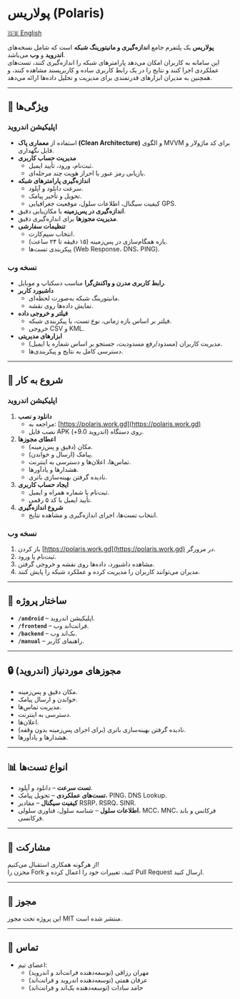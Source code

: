 # پولاریس (Polaris)

[🇬🇧 English](README.md)

**پولاریس** یک پلتفرم جامع **اندازه‌گیری و مانیتورینگ شبکه** است که شامل نسخه‌های **اندروید** و **وب** می‌باشد.  
این سامانه به کاربران امکان می‌دهد پارامترهای شبکه را اندازه‌گیری کنند، تست‌های عملکردی اجرا کنند و نتایج را در یک رابط کاربری ساده و کاربرپسند مشاهده کنند، و همچنین به مدیران ابزارهای قدرتمندی برای مدیریت و تحلیل داده‌ها ارائه می‌دهد.

---

## 📌 ویژگی‌ها

### **اپلیکیشن اندروید**
- استفاده از **معماری پاک (Clean Architecture)** و الگوی MVVM برای کد ماژولار و قابل نگهداری.
- **مدیریت حساب کاربری**
  - ثبت‌نام، ورود، تأیید ایمیل.
  - بازیابی رمز عبور با احراز هویت چند مرحله‌ای.
- **اندازه‌گیری پارامترهای شبکه**
  - سرعت دانلود و آپلود.
  - تحویل و تأخیر پیامک.
  - کیفیت سیگنال، اطلاعات سلول، موقعیت جغرافیایی GPS.
- **اندازه‌گیری در پس‌زمینه** با مکان‌یابی دقیق.
- **مدیریت مجوزها** برای اندازه‌گیری دقیق.
- **تنظیمات سفارشی**
  - انتخاب سیم‌کارت.
  - بازه همگام‌سازی در پس‌زمینه (۱۵ دقیقه تا ۲۴ ساعت).
  - پیکربندی تست‌ها (Web Response، DNS، PING).

### **نسخه وب**
- **رابط کاربری مدرن و واکنش‌گرا** مناسب دسکتاپ و موبایل.
- **داشبورد کاربر**
  - مانیتورینگ شبکه به‌صورت لحظه‌ای.
  - نمایش داده‌ها روی نقشه.
- **فیلتر و خروجی داده**
  - فیلتر بر اساس بازه زمانی، نوع تست، یا پیکربندی شبکه.
  - خروجی CSV و KML.
- **ابزارهای مدیریتی**
  - مدیریت کاربران (مسدود/رفع مسدودیت، جستجو بر اساس شماره یا ایمیل).
  - دسترسی کامل به نتایج و پیکربندی‌ها.

---

## 🚀 شروع به کار

### **اپلیکیشن اندروید**
1. **دانلود و نصب**
   - مراجعه به: [https://polaris.work.gd](https://polaris.work.gd)
   - نصب فایل APK روی دستگاه (اندروید 9.0+).
2. **اعطای مجوزها**
   - مکان (دقیق و پس‌زمینه).
   - پیامک (ارسال و خواندن).
   - تماس‌ها، اعلان‌ها و دسترسی به اینترنت.
   - هشدارها و یادآورها.
   - نادیده گرفتن بهینه‌سازی باتری.
3. **ایجاد حساب کاربری**
   - ثبت‌نام با شماره همراه و ایمیل.
   - تأیید ایمیل با کد ۵ رقمی.
4. **شروع اندازه‌گیری**
   - انتخاب تست‌ها، اجرای اندازه‌گیری و مشاهده نتایج.

### **نسخه وب**
1. باز کردن [https://polaris.work.gd](https://polaris.work.gd) در مرورگر.
2. ثبت‌نام یا ورود.
3. مشاهده داشبورد، داده‌ها روی نقشه و خروجی گرفتن.
4. مدیران می‌توانند کاربران را مدیریت کرده و عملکرد شبکه را پایش کنند.

---

## 📂 ساختار پروژه
- **`/android`** – اپلیکیشن اندروید.
- **`/frontend`** – فرانت‌اند وب.
- **`/backend`** – بک‌اند وب.
- **`/manual`** – راهنمای کاربر.

---

## 🔒 مجوزهای موردنیاز (اندروید)
- مکان دقیق و پس‌زمینه.
- خواندن و ارسال پیامک.
- مدیریت تماس‌ها.
- دسترسی به اینترنت.
- اعلان‌ها.
- نادیده گرفتن بهینه‌سازی باتری (برای اجرای پس‌زمینه بدون وقفه).
- هشدارها و یادآورها.

---

## 📊 انواع تست‌ها
- **تست سرعت** – دانلود و آپلود.
- **تست‌های عملکردی** – تحویل پیامک، PING، DNS Lookup.
- **کیفیت سیگنال** – مقادیر RSRP، RSRQ، SINR.
- **اطلاعات سلول** – شناسه سلول، فناوری سلولی، MCC، MNC، فرکانس و باند فرکانسی.

---

## 🤝 مشارکت
از هرگونه همکاری استقبال می‌کنیم!  
مخزن را Fork کنید، تغییرات خود را اعمال کرده و Pull Request ارسال کنید.

---

## 📜 مجوز
این پروژه تحت مجوز MIT منتشر شده است.

---

## 📧 تماس
- اعضای تیم:  
  - مهران رزاقی (توسعه‌دهنده فرانت‌اند و اندروید)  
  - عرفان همتی (توسعه‌دهنده اندروید و فرانت‌اند)  
  - حامد سادات (توسعه‌دهنده بک‌اند و فرانت‌اند)
